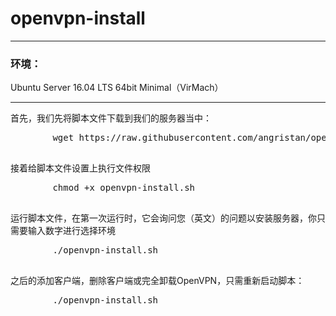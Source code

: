 # openvpn-install
<hr>
<h3>环境：</h3>
Ubuntu Server 16.04 LTS 64bit Minimal（VirMach）
<hr>
首先，我们先将脚本文件下载到我们的服务器当中：
<div class="highlight highlight-source-shell">
	<pre>
		wget https://raw.githubusercontent.com/angristan/openvpn-install/master/openvpn-install.sh
	</pre>
</div>
接着给脚本文件设置上执行文件权限
<div class="highlight highlight-source-shell">
	<pre>
		chmod +x openvpn-install.sh
	</pre>
</div>
运行脚本文件，在第一次运行时，它会询问您（英文）的问题以安装服务器，你只需要输入数字进行选择环境
<div class="highlight highlight-source-shell">
	<pre>
		./openvpn-install.sh
	</pre>
</div>
之后的添加客户端，删除客户端或完全卸载OpenVPN，只需重新启动脚本：
<div class="highlight highlight-source-shell">
	<pre>
		./openvpn-install.sh
	</pre>
</div>
